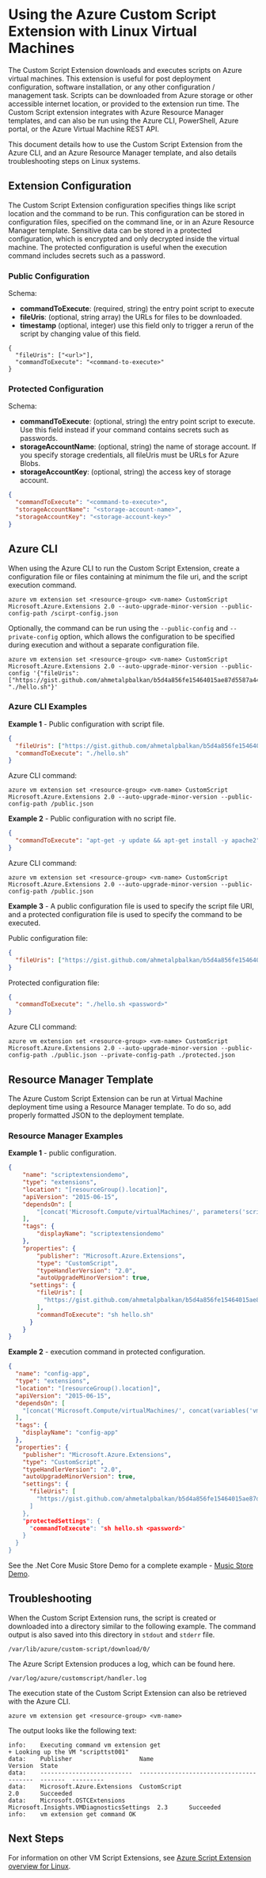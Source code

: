 <properties
   pageTitle="Custom scripts on Linux VMs | Microsoft Azure"
   description="Automate Linux VM configuration tasks by using the Custom Script Extension"
   services="virtual-machines-linux"
   documentationCenter=""
   authors="neilpeterson"
   manager="timlt"
   editor=""
   tags="azure-resource-manager"/>

<tags
   ms.service="virtual-machines-linux"
   ms.devlang="na"
   ms.topic="article"
   ms.tgt_pltfrm="vm-linux"
   ms.workload="infrastructure-services"
   ms.date="09/22/2016"
   ms.author="nepeters"/>

# <a name="using-the-azure-custom-script-extension-with-linux-virtual-machines"></a>Using the Azure Custom Script Extension with Linux Virtual Machines

The Custom Script Extension downloads and executes scripts on Azure virtual machines. This extension is useful for post deployment configuration, software installation, or any other configuration / management task. Scripts can be downloaded from Azure storage or other accessible internet location, or provided to the extension run time. The Custom Script extension integrates with Azure Resource Manager templates, and can also be run using the Azure CLI, PowerShell, Azure portal, or the Azure Virtual Machine REST API.

This document details how to use the Custom Script Extension from the Azure CLI, and an Azure Resource Manager template, and also details troubleshooting steps on Linux systems.

## <a name="extension-configuration"></a>Extension Configuration

The Custom Script Extension configuration specifies things like script location and the command to be run. This configuration can be stored in configuration files, specified on the command line, or in an Azure Resource Manager template. Sensitive data can be stored in a protected configuration, which is encrypted and only decrypted inside the virtual machine. The protected configuration is useful when the execution command includes secrets such as a password.

### <a name="public-configuration"></a>Public Configuration

Schema:

- **commandToExecute**: (required, string) the entry point script to execute
- **fileUris**: (optional, string array) the URLs for files to be downloaded.
- **timestamp** (optional, integer) use this field only to trigger a rerun of the script by changing value of this field.

```none
{
  "fileUris": ["<url>"],
  "commandToExecute": "<command-to-execute>"
}
```

### <a name="protected-configuration"></a>Protected Configuration

Schema:

- **commandToExecute**: (optional, string) the entry point script to execute. Use this field instead if your command contains secrets such as passwords.
- **storageAccountName**: (optional, string) the name of storage account. If you specify storage credentials, all fileUris must be URLs for Azure Blobs.
- **storageAccountKey**: (optional, string) the access key of storage account.


```json
{
  "commandToExecute": "<command-to-execute>",
  "storageAccountName": "<storage-account-name>",
  "storageAccountKey": "<storage-account-key>"
}
```

## <a name="azure-cli"></a>Azure CLI

When using the Azure CLI to run the Custom Script Extension, create a configuration file or files containing at minimum the file uri, and the script execution command.

```none
azure vm extension set <resource-group> <vm-name> CustomScript Microsoft.Azure.Extensions 2.0 --auto-upgrade-minor-version --public-config-path /scirpt-config.json
```

Optionally, the command can be run using the `--public-config` and `--private-config` option, which allows the configuration to be specified during execution and without a separate configuration file.

```none
azure vm extension set <resource-group> <vm-name> CustomScript Microsoft.Azure.Extensions 2.0 --auto-upgrade-minor-version --public-config '{"fileUris": ["https://gist.github.com/ahmetalpbalkan/b5d4a856fe15464015ae87d5587a4439/raw/466f5c30507c990a4d5a2f5c79f901fa89a80841/hello.sh"],"commandToExecute": "./hello.sh"}'
```

### <a name="azure-cli-examples"></a>Azure CLI Examples

**Example 1** - Public configuration with script file.

```json
{
  "fileUris": ["https://gist.github.com/ahmetalpbalkan/b5d4a856fe15464015ae87d5587a4439/raw/466f5c30507c990a4d5a2f5c79f901fa89a80841/hello.sh"],
  "commandToExecute": "./hello.sh"
}
```

Azure CLI command:

```none
azure vm extension set <resource-group> <vm-name> CustomScript Microsoft.Azure.Extensions 2.0 --auto-upgrade-minor-version --public-config-path /public.json
```

**Example 2** - Public configuration with no script file.

```json
{
  "commandToExecute": "apt-get -y update && apt-get install -y apache2"
}
```

Azure CLI command:

```none
azure vm extension set <resource-group> <vm-name> CustomScript Microsoft.Azure.Extensions 2.0 --auto-upgrade-minor-version --public-config-path /public.json
```

**Example 3** - A public configuration file is used to specify the script file URI, and a protected configuration file is used to specify the command to be executed.

Public configuration file:

```json
{
  "fileUris": ["https://gist.github.com/ahmetalpbalkan/b5d4a856fe15464015ae87d5587a4439/raw/466f5c30507c990a4d5a2f5c79f901fa89a80841/hello.sh"],
}
```

Protected configuration file:  

```json
{
  "commandToExecute": "./hello.sh <password>"
}
```

Azure CLI command:

```none
azure vm extension set <resource-group> <vm-name> CustomScript Microsoft.Azure.Extensions 2.0 --auto-upgrade-minor-version --public-config-path ./public.json --private-config-path ./protected.json
```

## <a name="resource-manager-template"></a>Resource Manager Template

The Azure Custom Script Extension can be run at Virtual Machine deployment time using a Resource Manager template. To do so, add properly formatted JSON to the deployment template.

### <a name="resource-manager-examples"></a>Resource Manager Examples

**Example 1** - public configuration.

```json
{
    "name": "scriptextensiondemo",
    "type": "extensions",
    "location": "[resourceGroup().location]",
    "apiVersion": "2015-06-15",
    "dependsOn": [
        "[concat('Microsoft.Compute/virtualMachines/', parameters('scriptextensiondemoName'))]"
    ],
    "tags": {
        "displayName": "scriptextensiondemo"
    },
    "properties": {
        "publisher": "Microsoft.Azure.Extensions",
        "type": "CustomScript",
        "typeHandlerVersion": "2.0",
        "autoUpgradeMinorVersion": true,
      "settings": {
        "fileUris": [
          "https://gist.github.com/ahmetalpbalkan/b5d4a856fe15464015ae87d5587a4439/raw/466f5c30507c990a4d5a2f5c79f901fa89a80841/hello.sh"
        ],
        "commandToExecute": "sh hello.sh"
      }
    }
}
```

**Example 2** - execution command in protected configuration.

```json
{
  "name": "config-app",
  "type": "extensions",
  "location": "[resourceGroup().location]",
  "apiVersion": "2015-06-15",
  "dependsOn": [
    "[concat('Microsoft.Compute/virtualMachines/', concat(variables('vmName'),copyindex()))]"
  ],
  "tags": {
    "displayName": "config-app"
  },
  "properties": {
    "publisher": "Microsoft.Azure.Extensions",
    "type": "CustomScript",
    "typeHandlerVersion": "2.0",
    "autoUpgradeMinorVersion": true,
    "settings": {
      "fileUris": [
        "https://gist.github.com/ahmetalpbalkan/b5d4a856fe15464015ae87d5587a4439/raw/466f5c30507c990a4d5a2f5c79f901fa89a80841/hello.sh
      ]              
    },
    "protectedSettings": {
      "commandToExecute": "sh hello.sh <password>"
    }
  }
}
```

See the .Net Core Music Store Demo for a complete example - [Music Store Demo](https://github.com/neilpeterson/nepeters-azure-templates/tree/master/dotnet-core-music-linux-vm-sql-db).

## <a name="troubleshooting"></a>Troubleshooting

When the Custom Script Extension runs, the script is created or downloaded into a directory similar to the following example. The command output is also saved into this directory in `stdout` and `stderr` file.

```none
/var/lib/azure/custom-script/download/0/
```

The Azure Script Extension produces a log, which can be found here.

```none
/var/log/azure/customscript/handler.log
```

The execution state of the Custom Script Extension can also be retrieved with the Azure CLI.

```none
azure vm extension get <resource-group> <vm-name>
```

The output looks like the following text:

```none
info:    Executing command vm extension get
+ Looking up the VM "scripttst001"
data:    Publisher                   Name                                      Version  State
data:    --------------------------  ----------------------------------------  -------  ---------
data:    Microsoft.Azure.Extensions  CustomScript                              2.0      Succeeded
data:    Microsoft.OSTCExtensions    Microsoft.Insights.VMDiagnosticsSettings  2.3      Succeeded
info:    vm extension get command OK
```

## <a name="next-steps"></a>Next Steps

For information on other VM Script Extensions, see [Azure Script Extension overview for Linux](./virtual-machines-linux-extensions-features.md).